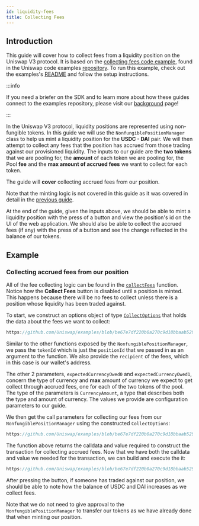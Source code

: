 ```yaml
---
id: liquidity-fees
title: Collecting Fees
---
```


## Introduction

This guide will cover how to collect fees from a liquidity position on the Uniswap V3 protocol.
It is based on the [collecting fees code example](https://github.com/Uniswap/examples/tree/main/v3-sdk/collecting-fees), found in the Uniswap code examples [repository](https://github.com/Uniswap/examples).
To run this example, check out the examples's [README](https://github.com/Uniswap/examples/blob/main/v3-sdk/collecting-fees/README.md) and follow the setup instructions.

:::info

If you need a briefer on the SDK and to learn more about how these guides connect to the examples repository, please visit our [background](./01-background.md) page!

:::

In the Uniswap V3 protocol, liquidity positions are represented using non-fungible tokens. In this guide we will use the `NonfungiblePositionManager` class to help us mint a liquidity position for the  **USDC - DAI** pair. We will then attempt to collect any fees that the position has accrued from those trading against our provisioned liquidity. The inputs to our guide are the **two tokens** that we are pooling for, the **amount** of each token we are pooling for, the Pool **fee** and the **max amount of accrued fees** we want to collect for each token.

The guide will **cover** collecting accrued fees from our position.

Note that the minting logic is not covered in this guide as it was covered in detail in the [previous guide](./01-minting-position.md).

At the end of the guide, given the inputs above, we should be able to mint a liquidity position with the press of a button and view the position's id on the UI of the web application. We should also be able to collect the accrued fees (if any) with the press of a button and see the change reflected in the balance of our tokens.

## Example

### Collecting accrued fees from our position

All of the fee collecting logic can be found in the [`collectFees`](https://github.com/Uniswap/examples/blob/be67e7df220b0a270c9d18bbaab529e017213adf/v3-sdk/collecting-fees/src/example/Example.tsx#L24) function. Notice how the **Collect Fees** button is disabled until a position is minted. This happens because there will be no fees to collect unless there is a position whose liquidity has been traded against. 

To start, we construct an options object of type  [`CollectOptions`](https://github.com/Uniswap/v3-sdk/blob/08a7c050cba00377843497030f502c05982b1c43/src/nonfungiblePositionManager.ts#L105) that holds the data about the fees we want to collect:

```js reference title="Constructing the CollectOptions" referenceLinkText="View on Github" customStyling 
https://github.com/Uniswap/examples/blob/be67e7df220b0a270c9d18bbaab529e017213adf/v3-sdk/collecting-fees/src/example/Example.tsx#L31-L48
```

Similar to the other functions exposed by the `NonfungiblePositionManager`, we pass the `tokenId` which is just the `positionId` that we passed in as an argument to the function. We also provide the `recipient` of the fees, which in this case is our wallet's address.

The other 2 parameters, `expectedCurrencyOwed0` and `expectedCurrencyOwed1`, concern the type of currency and **max** amount of currency we expect to get collect through accrued fees, one for each of the two tokens of the pool. The type of the parameters is `CurrencyAmount`, a type that describes both the type and amount of currency. The values we provide are configuration parameters to our guide.

We then get the call parameters for collecting our fees from our `NonfungiblePositionManager` using the constructed `CollectOptions`:

```js reference title="Getting the calldata and value for the transaction" referenceLinkText="View on Github" customStyling
https://github.com/Uniswap/examples/blob/be67e7df220b0a270c9d18bbaab529e017213adf/v3-sdk/collecting-fees/src/example/Example.tsx#L51-L52
```

The function above returns the calldata and value required to construct the transaction for collecting accrued fees. Now that we have both the calldata and value we needed for the transaction, we can build and execute the it:

```js reference title="Building and submitting the transaction" referenceLinkText="View on Github" customStyling
https://github.com/Uniswap/examples/blob/be67e7df220b0a270c9d18bbaab529e017213adf/v3-sdk/collecting-fees/src/example/Example.tsx#L55-L64
```

After pressing the button, if someone has traded against our position, we should be able to note how the balance of USDC and DAI increases as we collect fees.

Note that we do not need to give approval to the `NonfungiblePositionManager` to transfer our tokens as we have already done that when minting our position.

